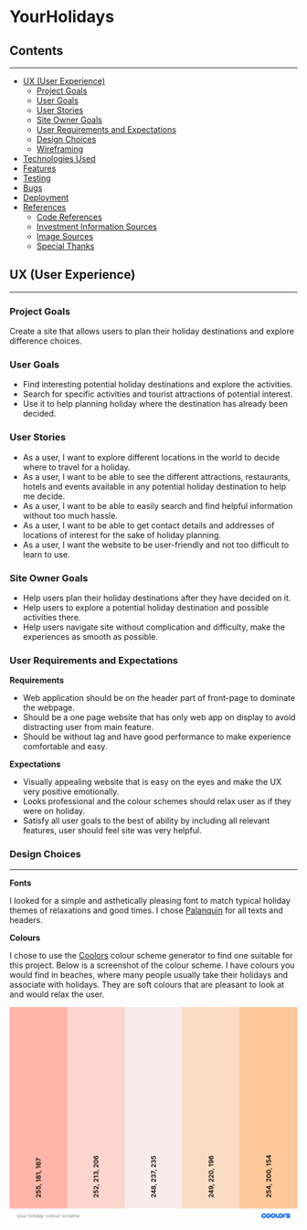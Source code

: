 # YourHolidays 

## Contents 
---
  * [UX (User Experience)](#ux--user-experience-)
    + [Project Goals](#project-goals)
    + [User Goals](#user-goals)
    + [User Stories](#user-stories)
    + [Site Owner Goals](#site-owner-goals)
    + [User Requirements and Expectations](#user-requirements-and-expectations)
    + [Design Choices](#design-choices)
    + [Wireframing](#wireframing)
  * [Technologies Used](#technologies-used)
  * [Features](#features)
  * [Testing](#testing)
  * [Bugs](#bugs)
  * [Deployment](#deployment)
  * [References](#references)
    + [Code References](#code-references)
    + [Investment Information Sources](#investment-information-sources)
    + [Image Sources](#image-sources)
    + [Special Thanks](#special-thanks)

 ## UX (User Experience) 
 ---
 ### Project Goals 
 Create a site that allows users to plan their holiday destinations and explore difference choices.

 ### User Goals 
* Find interesting potential holiday destinations and explore the activities.
* Search for specific activities and tourist attractions of potential interest.
* Use it to help planning holiday where the destination has already been decided.

### User Stories 
* As a user, I want to explore different locations in the world to decide where to travel for a holiday.
* As a user, I want to be able to see the different attractions, restaurants, hotels and events available in any potential holiday destination to help me decide.
* As a user, I want to be able to easily search and find helpful information without too much hassle.
* As a user, I want to be able to get contact details and addresses of locations of interest for the sake of holiday planning. 
* As a user, I want the website to be user-friendly and not too difficult to learn to use.

### Site Owner Goals
* Help users plan their holiday destinations after they have decided on it.
* Help users to explore a potential holiday destination and possible activities there.
* Help users navigate site without complication and difficulty, make the experiences as smooth as possible.

### User Requirements and Expectations 
**Requirements**
* Web application should be on the header part of front-page to dominate the webpage.
* Should be a one page website that has only web app on display to avoid distracting user from main feature.
* Should be without lag and have good performance to make experience comfortable and easy.

**Expectations**
* Visually appealing website that is easy on the eyes and make the UX very positive emotionally.
* Looks professional and the colour schemes should relax user as if they were on holiday.
* Satisfy all user goals to the best of ability by including all relevant features, user should feel site was very helpful.

### Design Choices 
---
**Fonts**

I looked for a simple and asthetically pleasing font to match typical holiday themes of relaxations and good times. I chose [Palanquin](https://fonts.google.com/specimen/Palanquin?category=Sans+Serif&sort=popularity&query=pa#standard-styles) for all texts and headers. 

**Colours**

I chose to use the [Coolors](https://coolors.co/ffb5a7-fcd5ce-f8edeb-f9dcc4-fec89a) colour scheme generator to find one suitable for this project. Below is a screenshot of the colour scheme. I have colours you would find in beaches, where many people usually take their holidays and associate with holidays. They are soft colours that are pleasant to look at and would relax the user.

![Color Scheme](wireframes/your-holiday-colour-scheme.png)